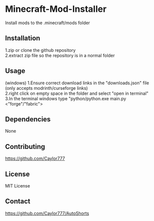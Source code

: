# Minecraft-Mod-Installer
Install mods to the .minecraft/mods folder

## Installation
1.zip or clone the github repository  
2.extract zip file so the repository is in a normal folder  

## Usage
(windows) 
  1.Ensure correct download links in the "downloads.json" file (only accepts modrinth/curseforge links)  
  2.right click on empty space in the folder and select "open in terminal"  
  3.In the terminal windows type "python/python.exe main.py <"forge"/"fabric">  

## Dependencies
None

## Contributing
https://github.com/Caylor777

## License
MIT License

## Contact
https://github.com/Caylor777/AutoShorts
